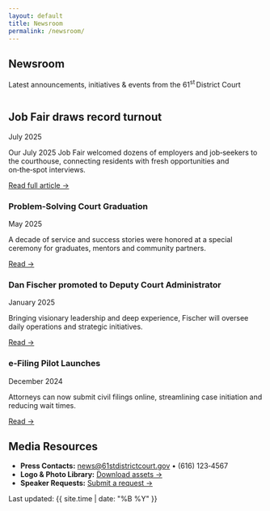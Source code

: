 ```yaml
---
layout: default
title: Newsroom
permalink: /newsroom/
---
```


<!-- ─────────────  HERO  ───────────── -->
<section class="news-hero text‑center">
  <h1>Newsroom</h1>
  <p class="tagline">
    Latest announcements, initiatives&nbsp;&amp; events from the
    61<sup>st</sup> District Court
  </p>
</section>

<!-- ───────────  FEATURED STORY  ─────────── -->
<section class="featured-story">
  <article class="featured-card">
    <img src="{{ '/assets/img/news/job-fair-2025.jpg' | relative_url }}" alt="" class="featured-img">
    <div class="featured-body">
      <h2 class="headline">Job Fair draws record turnout</h2>
      <p class="pub-date">July&nbsp;2025</p>
      <p>
        Our July 2025 Job Fair welcomed dozens of employers and job‑seekers to the courthouse,
        connecting residents with fresh opportunities and on‑the‑spot interviews.
      </p>
      <a href="/newsroom/job‑fair‑2025" class="read-more">Read full article →</a>
    </div>
  </article>
</section>

<!-- ───────────  ARTICLE GRID  ─────────── -->
<section class="news-grid">

  <!-- Card -->
  <article class="news-card">
    <img src="{{ '/assets/img/news/vtc-graduation.jpg' | relative_url }}" alt="">
    <div class="news-card-body">
      <h3>Problem‑Solving Court Graduation</h3>
      <p class="pub-date">May&nbsp;2025</p>
      <p class="teaser">
        A decade of service and success stories were honored at a special ceremony for graduates,
        mentors and community partners.
      </p>
      <a href="/newsroom/vtc‑anniversary" class="read-more">Read&nbsp;→</a>
    </div>
  </article>

  <article class="news-card">
    <img src="{{ '/assets/img/news/dan-promotion.jpg' | relative_url }}" alt="">
    <div class="news-card-body">
      <h3>Dan Fischer promoted to Deputy Court Administrator</h3>
      <p class="pub-date">January&nbsp;2025</p>
      <p class="teaser">
        Bringing visionary leadership and deep experience, Fischer will oversee daily operations and
        strategic initiatives.
      </p>
      <a href="/newsroom/e‑citation‑launch" class="read-more">Read&nbsp;→</a>
    </div>
  </article>

  <article class="news-card">
    <img src="{{ '/assets/img/news/e-filing.jpg' | relative_url }}" alt="">
    <div class="news-card-body">
      <h3>e‑Filing Pilot Launches</h3>
      <p class="pub-date">December&nbsp;2024</p>
      <p class="teaser">
        Attorneys can now submit civil filings online, streamlining case initiation and reducing
        wait times.
      </p>
      <a href="#" class="read-more">Read&nbsp;→</a>
    </div>
  </article>

</section>

<!-- ───────────  MEDIA  RESOURCES  ─────────── -->
<section class="media-resources">
  <h2>Media Resources</h2>
  <ul>
    <li><strong>Press Contacts:</strong> <a href="mailto:news@61stdistrictcourt.gov">news@61stdistrictcourt.gov</a> • (616)&nbsp;123‑4567</li>
    <li><strong>Logo &amp; Photo Library:</strong> <a href="#">Download assets&nbsp;→</a></li>
    <li><strong>Speaker Requests:</strong> <a href="#">Submit a request&nbsp;→</a></li>
  </ul>
  <p class="last-updated">Last updated: {{ site.time | date: "%B %Y" }}</p>
</section>
